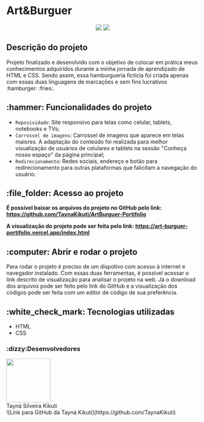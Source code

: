 <h1>Art&Burguer</h1>
<p align="center">
  <img src="http://img.shields.io/static/v1?label=STATUS&message=%20FINALIZADO&color=GREEN&style=for-the-badge">
    <img src="http://img.shields.io/static/v1?label=RELEASE&message=%20SEPTEMBER&color=GREEN&style=for-the-badge">
</p>
<h2>Descrição do projeto</h2>
<p>Projeto finalizado e desenolvido com o objetivo de colocar em prática meus conhecimentos adquiridos durante a minha jornada de aprendizado de HTML e CSS. Sendo assim, essa hamburgueria fictícia foi criada apenas com essas duas linguagens de marcações e sem fins lucrativos :hamburger: :fries:. </p>

<h2>:hammer: Funcionalidades do projeto</h2>

- `Reposividade`: Site responsivo para telas como celular, tablets, notebooks e TVs;
- `Carrossel de imagens`: Carrossel de imagens que aparece em telas maiores. A adaptação do conteúdo foi realizada para melhor visualização de usuários de celulares e tablets na sessão "Conheça nosso espaço" da página principal;
- `Redirecionamento`: Redes sociais, endereço e botão para redirecionamento para outras plataformas que falicitam a navegação do usuário.

<h2>:file_folder: Acesso ao projeto</h2>

**É possível baixar os arquivos do projeto no GitHub pelo link: https://github.com/TaynaKikuti/ArtBurguer-Portifolio**

**A visualização do projeto pode ser feita pelo link: https://art-burguer-portifolio.vercel.app/index.html**

<h2>:computer: Abrir e rodar o projeto</h2>
<p>Para rodar o projeto é preciso de um dispotivo com acesso à internet e navegador instalado. Com essas duas ferramentas, é possível acessar o link descrito de visualização para analisar o projeto na web. Já o download dos arquivos pode ser feito pelo link do GitHub e a visualização dos códigos pode ser feita com um editor de código de sua preferência.</p>

<h2>:white_check_mark: Tecnologias utilizadas</h2>

* HTML
* CSS
<h3> :dizzy:Desenvolvedores</h3>
<p>
 <img src="(https://www.imgur.com/a/c89G4gn)" width=115><br>Tayná Silveira Kikuti<br>
  ![Link para GitHub da Tayná Kikuti](https://github.com/TaynaKikuti)
</p>
